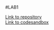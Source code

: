 #LAB1

[Link to repository](https://github.com/GlennVinck/dev5-lab1.git) 
</br>
[Link to codesandbox](https://h3rpwn.csb.app/)